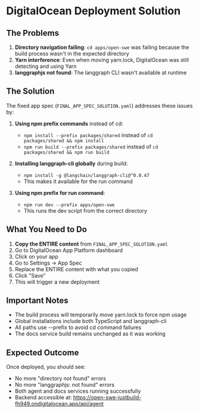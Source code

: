 # DigitalOcean Deployment Solution

## The Problems

1. **Directory navigation failing**: `cd apps/open-swe` was failing because the build process wasn't in the expected directory
2. **Yarn interference**: Even when moving yarn.lock, DigitalOcean was still detecting and using Yarn
3. **langgraphjs not found**: The langgraph CLI wasn't available at runtime

## The Solution

The fixed app spec (`FINAL_APP_SPEC_SOLUTION.yaml`) addresses these issues by:

1. **Using npm prefix commands** instead of cd:
   - `npm install --prefix packages/shared` instead of `cd packages/shared && npm install`
   - `npm run build --prefix packages/shared` instead of `cd packages/shared && npm run build`
2. **Installing langgraph-cli globally** during build:
   - `npm install -g @langchain/langgraph-cli@^0.0.47`
   - This makes it available for the run command

3. **Using npm prefix for run command**:
   - `npm run dev --prefix apps/open-swe`
   - This runs the dev script from the correct directory

## What You Need to Do

1. **Copy the ENTIRE content** from `FINAL_APP_SPEC_SOLUTION.yaml`
2. Go to DigitalOcean App Platform dashboard
3. Click on your app
4. Go to Settings → App Spec
5. Replace the ENTIRE content with what you copied
6. Click "Save"
7. This will trigger a new deployment

## Important Notes

- The build process will temporarily move yarn.lock to force npm usage
- Global installations include both TypeScript and langgraph-cli
- All paths use --prefix to avoid cd command failures
- The docs service build remains unchanged as it was working

## Expected Outcome

Once deployed, you should see:

- No more "directory not found" errors
- No more "langgraphjs: not found" errors
- Both agent and docs services running successfully
- Backend accessible at: https://open-swe-justbuild-fh949.ondigitalocean.app/api/agent
